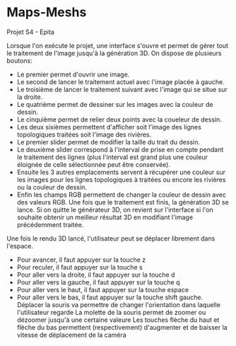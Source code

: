 # Maps-Meshs
Projet S4 - Epita

Lorsque l'on exécute le projet, une interface s'ouvre et permet de gérer tout le traitement de l'image jusqu'à la génération 3D.
On dispose de plusieurs boutons:
- Le premier permet d'ouvrir une image.
- Le second de lancer le traitement actuel avec l'image placée à gauche.
- Le troisième de lancer le traitement suivant avec l'image qui se situe sur la droite.
- Le quatrième permet de dessiner sur les images avec la couleur de dessin.
- Le cinquième permet de relier deux points avec la coueleur de dessin.
- Les deux sixièmes permettent d'afficher soit l'image des lignes topologiques traitées soit l'image des rivières.
- Le premier slider permet de modifier la taille du trait du dessin.
- Le deuxième slider correspond à l'interval de prise en compte pendant le traitement des lignes (plus l'interval est grand plus une couleur éloignée de celle sélectionnée peut être conservée).
- Ensuite les 3 autres emplacements servent à récupérer une couleur sur les images pour les lignes topologiques à traitées ou encore les rivières ou la couleur de dessin.
- Enfin les champs RGB permettent de changer la couleur de dessin avec des valeurs RGB.
Une fois que le traitement est finis, la génération 3D se lance. Si on quitte le générateur 3D, on revient sur l'interface si l'on souhaite obtenir un meilleur résultat 3D en modifiant l'image précédemment traitée.

Une fois le rendu 3D lancé, l'utilisateur peut se déplacer librement dans l'espace.
- Pour avancer, il faut appuyer sur la touche z
- Pour reculer, il faut appuyer sur la touche s
- Pour aller vers la droite, il faut appuyer sur la touche d
- Pour aller vers la gauche, il faut appuyer sur la touche q
- Pour aller vers le haut, il faut appuyer sur la touche espace
- Pour aller vers le bas, il faut appuyer sur la touche shift gauche.
Déplacer la souris va permettre de changer l'orientation dans laquelle l'utilisateur regarde
La molette de la souris permet de zoomer ou dézoomer jusqu'à une certaine valeure
Les touches flèche du haut et flèche du bas permettent (respectivement) d'augmenter et de baisser la vitesse de déplacement de la caméra

